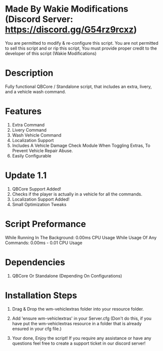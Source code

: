 # Made By Wakie Modifications (Discord Server: https://discord.gg/G54rz9rcxz)
You are permitted to modify & re-configure this script. You are not permitted to sell this script and or rip this script, You must provide proper credit to the developer of this script (Wakie Modifications) 

# Description
Fully functional QBCore / Standalone script, that includes an extra, livery, and a vehicle wash command.

# Features
1. Extra Command
2. Livery Command
3. Wash Vehicle Command
4. Localization Support
5. Includes A Vehicle Damage Check Module When Toggling Extras, To Prevent Vehicle Repair Abuse.
6. Easily Configurable

# Update 1.1
1. QBCore Support Added!
2. Checks if the player is actually in a vehicle for all the commands.
3. Localization Support Added!
4. Small Optimization Tweaks

# Script Preformance
While Running In The Background: 0.00ms CPU Usage
While Usage Of Any Commands: 0.00ms - 0.01 CPU Usage

# Dependencies 
1. QBCore Or Standalone (Depending On Configurations)

# Installation Steps

1. Drag & Drop the wm-vehiclextras folder into your resource folder.

2. Add 'ensure wm-vehiclextras' in your Server.cfg (Don't do this, if you have put the wm-vehiclextras resource in a folder that is already ensured in your cfg file.)

3. Your done, Enjoy the script! If you require any assistance or have any questions feel free to create a support ticket in our discord server!